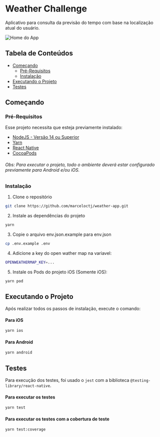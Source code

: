 # Weather Challenge

Aplicativo para consulta da previsão do tempo com base na localização atual do usuário.

![Home do App](https://i.ibb.co/0KGKz44/Simulator-Screen-Shot-i-Phone-13-2022-08-08-at-00-25-41-1.png|width=100)

## Tabela de Conteúdos

* [Começando](#começando)
	* [Pré-Requisitos](#pré-requisitos)
	* [Instalação](#instalação)
* [Executando o Projeto](#executando-o-projeto)
* [Testes](#testes)

## Começando

### Pré-Requisitos

Esse projeto necessita que esteja previamente instalado:

* [NodeJS - Versão 14 ou Superior](https://nodejs.org/en/)
* [Yarn](https://yarnpkg.com/en/docs/install)
* [React Native](https://reactnative.dev/docs/environment-setup)
* [CocoaPods](https://cocoapods.org/)

###### Obs: Para executar o projeto, todo o ambiente deverá estar configurado previamente para Android e/ou iOS.

### Instalação

1. Clone o repositório
````sh
git clone https://github.com/marceloctj/weather-app.git
````

2. Instale as dependências do projeto
````sh
yarn
````

3. Copie o arquivo env.json.example para env.json
````sh
cp .env.example .env
````

4. Adicione a key do open wather map na variavel:
````sh
OPENWEATHERMAP_KEY=...
````

5. Instale os Pods do projeto iOS (Somente iOS):
````sh
yarn pod
````

## Executando o Projeto

Após realizar todos os passos de instalação, execute o comando:

#### Para iOS
````sh
yarn ios
````

#### Para Android
````sh
yarn android
````

## Testes

Para execução dos testes, foi usado o `jest` com a biblioteca `@testing-library/react-native`.

#### Para executar os testes
````sh
yarn test
````
#### Para executar os testes com a cobertura de teste
````sh
yarn test:coverage
````